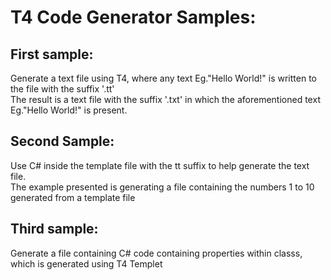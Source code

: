 # T4 Code Generator Samples:

## First sample:
Generate a text file using T4, where any text Eg."Hello World!" is written to the file with the suffix '.tt' \
The result is a text file with the suffix '.txt' in which the aforementioned text Eg."Hello World!" is present.

## Second Sample:
Use C# inside the template file with the tt suffix to help generate the text file. \
The example presented is generating a file containing the numbers 1 to 10 generated from a template file

## Third sample:
Generate a file containing C# code containing properties within classs, which is generated using T4 Templet 
